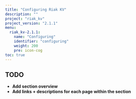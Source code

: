 ```yaml
---
title: "Configuring Riak KV"
description: ""
project: "riak_kv"
project_version: "2.1.1"
menu:
  riak_kv-2.1.1:
    name: "Configuring"
    identifier: "configuring"
    weight: 200
    pre: icon-cog
toc: true
---
```


## TODO

- **Add section overview**
- **Add links + descriptions for each page within the section**
